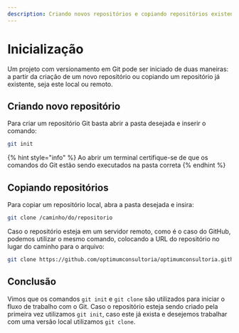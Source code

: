 ```yaml
---
description: Criando novos repositórios e copiando repositórios existentes
---
```


# Inicialização

Um projeto com versionamento em Git pode ser iniciado de duas maneiras: a partir da criação de um novo repositório ou copiando um repositório já existente, seja este local ou remoto.

## Criando novo repositório

Para criar um repositório Git basta abrir a pasta desejada e inserir o comando:

```bash
git init
```

{% hint style="info" %}
Ao abrir um terminal certifique-se de que os comandos do Git estão sendo executados na pasta correta
{% endhint %}

## Copiando repositórios

Para copiar um repositório local, abra a pasta desejada e insira:

```bash
git clone /caminho/do/repositorio
```

Caso o repositório esteja em um servidor remoto, como é o caso do GitHub, podemos utilizar o mesmo comando, colocando a URL do repositório no lugar do caminho para o arquivo:

```bash
git clone https://github.com/optimumconsultoria/optimumconsultoria.github.io
```

## Conclusão

Vimos que os comandos `git init` e `git clone` são utilizados para iniciar o fluxo de trabalho com o Git. Caso o repositório esteja sendo criado pela primeira vez utilizamos `git init`, caso este já exista e desejemos trabalhar com uma versão local utilizamos `git clone`.
